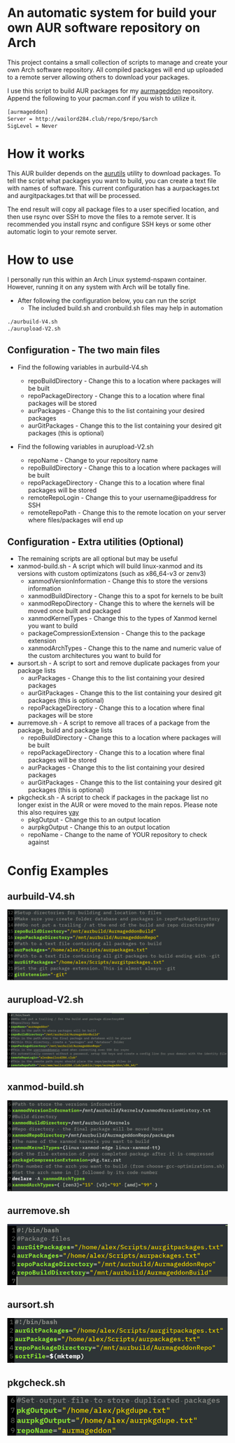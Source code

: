 # An automatic system for build your own AUR software repository on Arch
This project contains a small collection of scripts to manage and create your own Arch software repository. All compiled packages will end up uploaded to a remote server allowing others to download your packages.

I use this script to build AUR packages for my [aurmageddon](https://wailord284.club) repository. Append the following to your pacman.conf if you wish to utilize it.

```
[aurmageddon]
Server = http://wailord284.club/repo/$repo/$arch
SigLevel = Never 
```

# How it works
This AUR builder depends on the [aurutils](https://aur.archlinux.org/packages/aurutils/) utility to download packages. To tell the script what packages you want to build, you can create a text file with names of software. This current configuration has a aurpackages.txt and aurgitpackages.txt that will be processed.

The end result will copy all package files to a user specified location, and then use rsync over SSH to move the files to a remote server. It is recommended you install rsync and configure SSH keys or some other automatic login to your remote server.

# How to use
I personally run this within an Arch Linux systemd-nspawn container. However, running it on any system with Arch will be totally fine.
- After following the configuration below, you can run the script
    * The included build.sh and cronbuild.sh files may help in automation
    
```
./aurbuild-V4.sh
./aurupload-V2.sh
```

## Configuration - The two main files
- Find the following variables in aurbuild-V4.sh
    * repoBuildDirectory - Change this to a location where packages will be built
    * repoPackageDirectory - Change this to a location where final packages will be stored
    * aurPackages - Change this to the list containing your desired packages
    * aurGitPackages - Change this to the list containing your desired git packages (this is optional)

- Find the following variables in aurupload-V2.sh
    * repoName - Change to your repository name
    * repoBuildDirectory - Change this to a location where packages will be built
    * repoPackageDirectory - Change this to a location where final packages will be stored
    * remoteRepoLogin - Change this to your username@ipaddress for SSH
    * remoteRepoPath - Change this to the remote location on your server where files/packages will end up

## Configuration - Extra utilities (Optional)
- The remaining scripts are all optional but may be useful
- xanmod-build.sh - A script which will build linux-xanmod and its versions with custom optimizatons (such as x86_64-v3 or zenv3)
    * xanmodVersionInformation - Change this to store the versions information
    * xanmodBuildDirectory - Change this to a spot for kernels to be built
    * xanmodRepoDirectory - Change this to where the kernels will be moved once built and packaged
    * xanmodKernelTypes - Change this to the types of Xanmod kernel you want to build
    * packageCompressionExtension - Change this to the package extension
    * xanmodArchTypes - Change this to the name and numeric value of the custom architectures you want to build for
- aursort.sh - A script to sort and remove duplicate packages from your package lists
    * aurPackages - Change this to the list containing your desired packages
    * aurGitPackages - Change this to the list containing your desired git packages (this is optional)
    * repoPackageDirectory - Change this to a location where final packages will be store
- aurremove.sh - A script to remove all traces of a package from the package, build and package lists
    * repoBuildDirectory - Change this to a location where packages will be built
    * repoPackageDirectory - Change this to a location where final packages will be stored
    * aurPackages - Change this to the list containing your desired packages
    * aurGitPackages - Change this to the list containing your desired git packages (this is optional)
- pkgcheck.sh - A script to check if packages in the package list no longer exist in the AUR or were moved to the main repos. Please note this also requires [yay](https://aur.archlinux.org/packages/yay/)
    * pkgOutput - Change this to an output location
    * aurpkgOutput - Change this to an output location
    * repoName - Change to the name of YOUR repository to check against

# Config Examples

## aurbuild-V4.sh
![aurbuild](/images/aurbuild.png)

## aurupload-V2.sh
![aurupload](/images/aurupload.png)

## xanmod-build.sh
![xanmod](/images/xanmod.png)

## aurremove.sh
![aurremove](/images/aurremove.png)

## aursort.sh
![aursort](/images/aursort.png)

## pkgcheck.sh
![pkgcheck](/images/pkgcheck.png)
